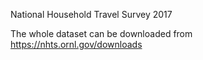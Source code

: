 National Household Travel Survey 2017

The whole dataset can be downloaded from https://nhts.ornl.gov/downloads
